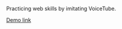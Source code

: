 Practicing web skills by imitating VoiceTube.

[Demo link](https://tim70036.github.io/Web_VoiceTube/)